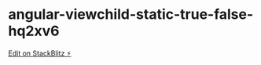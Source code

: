 # angular-viewchild-static-true-false-hq2xv6

[Edit on StackBlitz ⚡️](https://stackblitz.com/edit/angular-viewchild-static-true-false-hq2xv6)